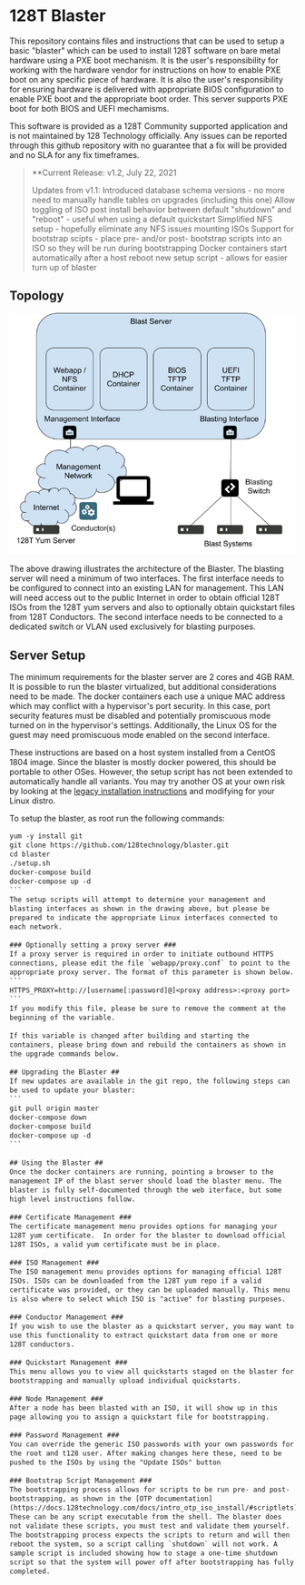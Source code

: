 # 128T Blaster #

This repository contains files and instructions that can be used to setup a basic "blaster" which can be used to install 128T software on bare metal hardware using a PXE boot mechanism.  It is the user's responsibility for working with the hardware vendor for instructions on how to enable PXE boot on any specific piece of hardware.  It is also the user's responsibility for ensuring hardware is delivered with appropriate BIOS configuration to enable PXE boot and the appropriate boot order.  This server supports PXE boot for both BIOS and UEFI mechamisms.

This software is provided as a 128T Community supported application and is not maintained by 128 Technology officially.  Any issues can be reported through this github repository with no guarantee that a fix will be provided and no SLA for any fix timeframes.

> **Current Release: v1.2, July 22, 2021
>
> Updates from v1.1:
> Introduced database schema versions - no more need to manually handle tables on upgrades (including this one)
> Allow toggling of ISO post install behavior between default "shutdown" and "reboot" - useful when using a default quickstart
> Simplified NFS setup - hopefully eliminate any NFS issues mounting ISOs
> Support for bootstrap scipts - place pre- and/or post- bootstrap scripts into an ISO so they will be run during bootstrapping
> Docker containers start automatically after a host reboot
> new setup script - allows for easier turn up of blaster
 
## Topology ##

![Blasting Architecture](./Blaster.png)

The above drawing illustrates the architecture of the Blaster.  The blasting server will need a minimum of two interfaces.  The first interface needs to be configured to connect into an existing LAN for management.  This LAN will need access out to the public Internet in order to obtain official 128T ISOs from the 128T yum servers and also to optionally obtain quickstart files from 128T Conductors.  The second interface needs to be connected to a dedicated switch or VLAN used exclusively for blasting purposes.

## Server Setup ##
The minimum requirements for the blaster server are 2 cores and 4GB RAM.  It is possible to run the blaster virtualized, but additional considerations need to be made.  The docker containers each use a unique MAC address which may conflict with a hypervisor's port security.  In this case, port security features must be disabled and potentially promiscuous mode turned on in the hypervisor's settings.  Additionally, the Linux OS for the guest may need promiscuous mode enabled on the second interface.

These instructions are based on a host system installed from a CentOS 1804 image. Since the blaster is mostly docker powered, this should be portable to other OSes. However, the setup script has not been extended to automatically handle all variants. You may try another OS at your own risk by looking at the [legacy installation instructions](docs/INSTALL.md) and modifying for your Linux distro.

To setup the blaster, as root run the following commands:
````
yum -y install git
git clone https://github.com/128technology/blaster.git
cd blaster
./setup.sh
docker-compose build
docker-compose up -d
```
The setup scripts will attempt to determine your management and blasting interfaces as shown in the drawing above, but please be prepared to indicate the appropriate Linux interfaces connected to each network.

### Optionally setting a proxy server ###
If a proxy server is required in order to initiate outbound HTTPS connections, please edit the file `webapp/proxy.conf` to point to the appropriate proxy server. The format of this parameter is shown below.
```
HTTPS_PROXY=http://[username[:password]@]<proxy address>:<proxy port>
```
If you modify this file, please be sure to remove the comment at the beginning of the variable.

If this variable is changed after building and starting the containers, please bring down and rebuild the containers as shown in the upgrade commands below.

## Upgrading the Blaster ##
If new updates are available in the git repo, the following steps can be used to update your blaster:
```
git pull origin master
docker-compose down
docker-compose build
docker-compose up -d
```

## Using the Blaster ##
Once the docker containers are running, pointing a browser to the management IP of the blast server should load the blaster menu. The blaster is fully self-documented through the web iterface, but some high level instructions follow.

### Certificate Management ###
The certificate management menu provides options for managing your 128T yum certificate.  In order for the blaster to download official 128T ISOs, a valid yum certificate must be in place.

### ISO Management ###
The ISO management menu provides options for managing official 128T ISOs. ISOs can be downloaded from the 128T yum repo if a valid certificate was provided, or they can be uploaded manually. This menu is also where to select which ISO is "active" for blasting purposes.

### Conductor Management ###
If you wish to use the blaster as a quickstart server, you may want to use this functionality to extract quickstart data from one or more 128T conductors.

### Quickstart Management ###
This menu allows you to view all quickstarts staged on the blaster for bootstrapping and manually upload individual quickstarts.

### Node Management ###
After a node has been blasted with an ISO, it will show up in this page allowing you to assign a quickstart file for bootstrapping.

### Password Management ###
You can override the generic ISO passwords with your own passwords for the root and t128 user. After making changes here these, need to be pushed to the ISOs by using the "Update ISOs" button

### Bootstrap Script Management ###
The bootstrapping process allows for scripts to be run pre- and post- bootstrapping, as shown in the [OTP documentation](https://docs.128technology.com/docs/intro_otp_iso_install/#scriptlets). These can be any script executable from the shell. The blaster does not validate these scripts, you must test and validate them yourself. The bootstrapping process expects the scripts to return and will then reboot the system, so a script calling `shutdown` will not work. A sample script is included showing how to stage a one-time shutdown script so that the system will power off after bootstrapping has fully completed.
